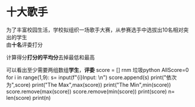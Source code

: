 十大歌手
=======
为了丰富校园生活，学校拟组织一场歌手大赛，从参赛选手中选拔出10名相对突出的学生  
由**十名**评委打分  

计算得分**打分的平均分**去掉最低和最高  

可以看出至少需要两组数组**学生**，**评委**
    score = []
rnm 垃圾python
    AllScore=0
for i in range(1,9):
   s= input(f"{i}Input: \n")
   score.append(s)
print("依次为",score)
print("The Max",max(score))
print("The Min",min(score))
score.remove(max(score))
score.remove(min(score))
print(score)
n= len(score)
print(n)


    
